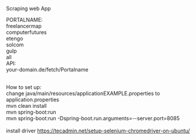 Scraping web App

PORTALNAME:
<br>freelancermap
<br>computerfutures
<br>etengo
<br>solcom
<br>gulp
<br>all
<br>API:
<br>your-domain.de/fetch/Portalname

<br>How to set up:
<br>change java/main/resources/applicationEXAMPLE.properties to  application.properties
<br>mvn clean install 
<br>mvn spring-boot:run
<br>mvn spring-boot:run -Dspring-boot.run.arguments=--server.port=8085
<br><br> install driver https://tecadmin.net/setup-selenium-chromedriver-on-ubuntu/
